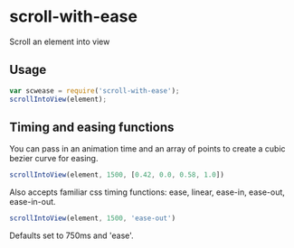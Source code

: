 # scroll-with-ease

Scroll an element into view

## Usage

```javascript
var scwease = require('scroll-with-ease');
scrollIntoView(element);
```

## Timing and easing functions

You can pass in an animation time and an array of points to create a cubic bezier curve for easing.

```javascript
scrollIntoView(element, 1500, [0.42, 0.0, 0.58, 1.0])
```

Also accepts familiar css timing functions: ease, linear, ease-in, ease-out, ease-in-out.

```javascript
scrollIntoView(element, 1500, 'ease-out')
```

Defaults set to 750ms and 'ease'.
